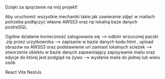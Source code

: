 Dzięki za spojrzenie na mój projekt!

Aby uruchomić wszystkie mechaniki takie jak zawieranie zdjęć w mailach potrzeba podłączyć własne AWSS3 oraz np lokalną baze danych postreSQL.

Ogólne działanie konieczność zalogowania się --> odbiór wrzuconej paczki .zip przez urzytkownika --> zapisanie w bazie danych kodu html , upload obrazów na AWSS3 oraz podstawienie url zamiast lokalnych scieżek --> stworzenie obiektu w bazie danych zapewniający zapisywanie mailu oraz edycje do której jest podgląd na żywo --> wysłanie maila do jednej lub wielu osób


React Vite NestJs
